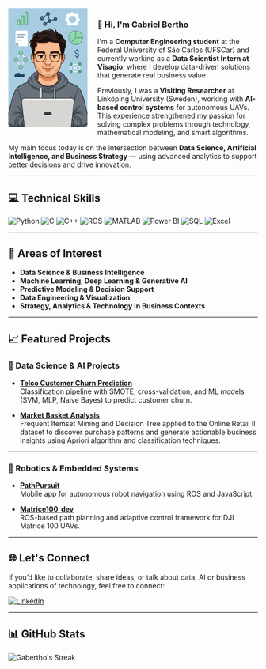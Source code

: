 <img src="/imgs/me.png" width="160px" align="left" style="margin-right: 20px; margin-bottom: 10px;" alt="Gabriel Cartoon">

### 👋 Hi, I'm Gabriel Bertho

I'm a **Computer Engineering student** at the Federal University of São Carlos (UFSCar) and currently working as a **Data Scientist Intern at Visagio**, where I develop data-driven solutions that generate real business value.

Previously, I was a **Visiting Researcher** at Linköping University (Sweden), working with **AI-based control systems** for autonomous UAVs. This experience strengthened my passion for solving complex problems through technology, mathematical modeling, and smart algorithms.

My main focus today is on the intersection between **Data Science, Artificial Intelligence, and Business Strategy** — using advanced analytics to support better decisions and drive innovation.

---

## 💻 Technical Skills

<div align="left">
  <img src="https://upload.wikimedia.org/wikipedia/commons/c/c3/Python-logo-notext.svg" width="40" title="Python"/>
  <img src="https://upload.wikimedia.org/wikipedia/commons/1/19/C_Logo.png" width="40" title="C"/>
  <img src="https://upload.wikimedia.org/wikipedia/commons/1/18/ISO_C%2B%2B_Logo.svg" width="40" title="C++"/>
  <img src="https://upload.wikimedia.org/wikipedia/commons/1/15/Robot_Operating_System_logo.svg" width="40" title="ROS"/>
  <img src="https://upload.wikimedia.org/wikipedia/commons/2/21/Matlab_Logo.png" width="40" title="MATLAB"/>
  <img src="https://upload.wikimedia.org/wikipedia/en/2/20/Power_BI_logo.svg" width="40" title="Power BI"/>
  <img src="https://upload.wikimedia.org/wikipedia/commons/8/87/Sql_data_base_with_logo.png" width="40" title="SQL"/>
  <img src="https://upload.wikimedia.org/wikipedia/commons/thumb/7/73/Microsoft_Excel_2013-2019_logo.svg/587px-Microsoft_Excel_2013-2019_logo.svg.png" width="40" title="Excel"/>
</div>

---

## 🚀 Areas of Interest

- **Data Science & Business Intelligence**
- **Machine Learning, Deep Learning & Generative AI**
- **Predictive Modeling & Decision Support**
- **Data Engineering & Visualization**
- **Strategy, Analytics & Technology in Business Contexts**

---

## 📈 Featured Projects

### 🧠 Data Science & AI Projects

- [**Telco Customer Churn Prediction**](https://github.com/Gabertho/telco-customer-churn)  
  Classification pipeline with SMOTE, cross-validation, and ML models (SVM, MLP, Naive Bayes) to predict customer churn.  

- [**Market Basket Analysis**](https://github.com/Gabertho/market-basket-analysis)  
  Frequent Itemset Mining and Decision Tree applied to the Online Retail II dataset to discover purchase patterns and generate actionable business insights using Apriori algorithm and classification techniques.  


---

### 🤖 Robotics & Embedded Systems

- [**PathPursuit**](https://github.com/Gabertho/PathPursuit)  
  Mobile app for autonomous robot navigation using ROS and JavaScript.  

- [**Matrice100_dev**](https://github.com/Gabertho/Matrice100_dev)  
  ROS-based path planning and adaptive control framework for DJI Matrice 100 UAVs.  

---

## 🌐 Let's Connect

If you’d like to collaborate, share ideas, or talk about data, AI or business applications of technology, feel free to connect:

[![LinkedIn](https://img.shields.io/badge/-LinkedIn-0e76a8?style=flat-square&logo=linkedin&logoColor=white)](https://br.linkedin.com/in/gabriel-bertho-3671241a6)

---

## 📊 GitHub Stats

![Gabertho's Streak](https://github-readme-streak-stats.herokuapp.com/?user=Gabertho&theme=dracula&hide_border=true)
